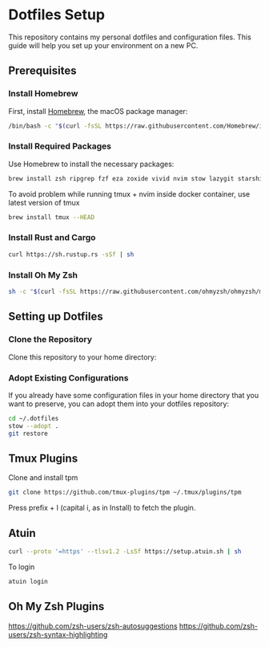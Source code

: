 # Dotfiles Setup

This repository contains my personal dotfiles and configuration files. This guide will help you set up your environment on a new PC.

## Prerequisites

### Install Homebrew

First, install [Homebrew](https://www.digitalocean.com/community/tutorials/how-to-install-and-use-homebrew-on-linux), the macOS package manager:

```sh
/bin/bash -c "$(curl -fsSL https://raw.githubusercontent.com/Homebrew/install/HEAD/install.sh)"
```

### Install Required Packages

Use Homebrew to install the necessary packages:

```sh
brew install zsh ripgrep fzf eza zoxide vivid nvim stow lazygit starship npm git-delta xclip xsel
```

To avoid problem while running tmux + nvim inside docker container, use latest version of tmux
```sh
brew install tmux --HEAD
```

### Install Rust and Cargo
```sh
curl https://sh.rustup.rs -sSf | sh
```

### Install Oh My Zsh

```sh
sh -c "$(curl -fsSL https://raw.githubusercontent.com/ohmyzsh/ohmyzsh/master/tools/install.sh)"
```

## Setting up Dotfiles
### Clone the Repository
Clone this repository to your home directory:

### Adopt Existing Configurations
If you already have some configuration files in your home directory that you want to preserve, you can adopt them into your dotfiles repository:

```sh
cd ~/.dotfiles
stow --adopt .
git restore
```

## Tmux Plugins
Clone and install tpm
```sh
git clone https://github.com/tmux-plugins/tpm ~/.tmux/plugins/tpm
```
Press prefix + I (capital i, as in Install) to fetch the plugin.

## Atuin
``` sh
curl --proto '=https' --tlsv1.2 -LsSf https://setup.atuin.sh | sh
```
To login

``` sh
atuin login
```


## Oh My Zsh Plugins
https://github.com/zsh-users/zsh-autosuggestions
https://github.com/zsh-users/zsh-syntax-highlighting
